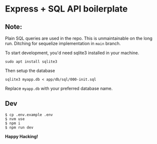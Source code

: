 # Express + SQL API boilerplate

## Note:

Plain SQL queries are used in the repo. This is unmaintainable on the long run.
Ditching for sequelize implementation in `main` branch.

To start development, you'd need sqlite3 installed in your machine.

```
sudo apt install sqlite3
```

Then setup the database

```
sqlite3 myapp.db < app/db/sql/000-init.sql
```

Replace `myapp.db` with your preferred database name.

## Dev

```
$ cp .env.example .env
$ nvm use
$ npm i
$ npm run dev
```

**Happy Hacking!**
